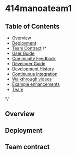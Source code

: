 # 414manoateam1

## Table of Contents
* [Overview](#overview)
* [Deployment](#deployment)
* [Team Contract](#teamcontract)
/*
* [User Guide](#user-guide)
* [Community Feedback](#community-feedback)
* [Developer Guide](#developer-guide)
* [Development History](#development-history)
* [Continuous Integration](#continuous-integration)
* [Walkthrough videos](#walkthrough-videos)
* [Example enhancements](#example-enhancements)
* [Team](#team)

*/

## Overview

## Deployment

## Team contract
